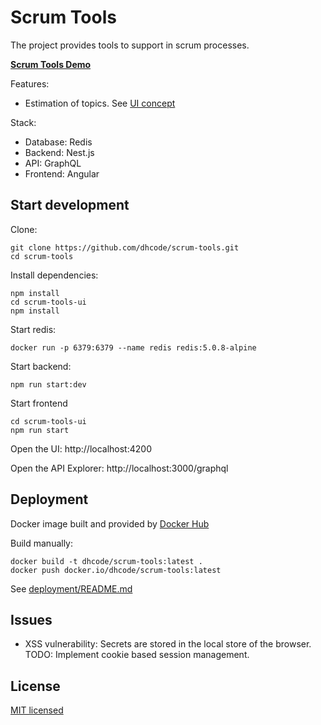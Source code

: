 # Scrum Tools

The project provides tools to support in scrum processes.

[**Scrum Tools Demo**](https://scrumit.live/)

Features:

* Estimation of topics. See [UI concept](scrum-tools-ui/README.md)


Stack:

* Database: Redis
* Backend: Nest.js
* API: GraphQL
* Frontend: Angular

## Start development

Clone:
    
    git clone https://github.com/dhcode/scrum-tools.git
    cd scrum-tools

Install dependencies:

    npm install
    cd scrum-tools-ui
    npm install

Start redis: 

    docker run -p 6379:6379 --name redis redis:5.0.8-alpine

Start backend:
    
    npm run start:dev 

Start frontend

    cd scrum-tools-ui
    npm run start
    
Open the UI: http://localhost:4200

Open the API Explorer: http://localhost:3000/graphql

## Deployment

Docker image built and provided by [Docker Hub](https://hub.docker.com/repository/docker/dhcode/scrum-tools)

Build manually:

    docker build -t dhcode/scrum-tools:latest .
    docker push docker.io/dhcode/scrum-tools:latest

See [deployment/README.md](deployment/README.md)

## Issues

* XSS vulnerability: Secrets are stored in the local store of the browser. TODO: Implement cookie based session management.


## License

  [MIT licensed](LICENSE)
